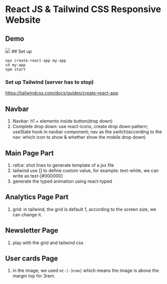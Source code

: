 # React JS & Tailwind CSS Responsive Website

## Demo

<img src="../data-finance-yt/src/assets/demo.gif">
## Set up

```
npx create-react-app my-app
cd my-app
npm start
```

### Set up Tailwind (server has to stop)

https://tailwindcss.com/docs/guides/create-react-app

## Navbar

1. Navbar: h1 + elements inside button(drop down)
2. Complete drop down: use react-icons, create drop down pattern; useState hook in navbar component; nav as the switch(according to the nav: which icon to show & whether show the mobile drop down)

## Main Page Part

1. rafce: shot lines to generate template of a jsx file
2. tailwind use [] to define custom value, for example: text-white, we can write as text-[#000000]
3. generate the typed animation using react-typed

## Analytics Page Part

1. grid: in tailwind, the grid is default 1, according to the screen size, we can change it.

## Newsletter Page

1. play with the grid and tailwind css

## User cards Page

1. in the image, we used
   `mt-[-3rem]`
   which means the image is above the margin top for 3rem.

